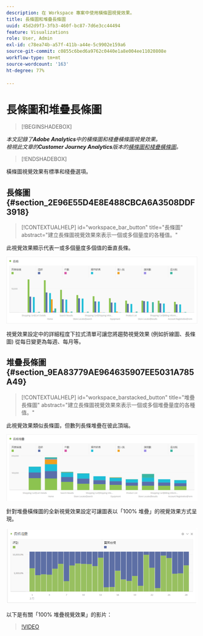 ```yaml
---
description: 在 Workspace 專案中使用橫條圖視覺效果。
title: 長條圖和堆疊長條圖
uuid: 45d2d9f3-3fb3-460f-bc87-7d6e3cc44494
feature: Visualizations
role: User, Admin
exl-id: c78ea74b-a57f-411b-a44e-5c9902e159a6
source-git-commit: c0855c6bed6a9762c0440e1a8e004ee11020808e
workflow-type: tm+mt
source-wordcount: '163'
ht-degree: 77%

---
```


# 長條圖和堆疊長條圖

>[!BEGINSHADEBOX]

*本文記錄了&#x200B;**Adobe Analytics**中的橫條圖和棧疊橫條圖視覺效果。<br/>檢視此文章的&#x200B;**Customer Journey Analytics**版本的[橫條圖和棧疊橫條圖](https://experienceleague.adobe.com/en/docs/analytics-platform/using/cja-workspace/visualizations/bar)。*

>[!ENDSHADEBOX]

橫條圖視覺效果有標準和棧疊選項。

## 長條圖 {#section_2E96E55D4E8E488CBCA6A3508DDF3918}

<!-- markdownlint-disable MD034 -->

>[!CONTEXTUALHELP]
>id="workspace_bar_button"
>title="長條圖"
>abstract="建立長條圖視覺效果來表示一個或多個量度的各種值。"

<!-- markdownlint-enable MD034 -->

此視覺效果顯示代表一或多個量度多個值的垂直長條。

![](assets/bar.png)

視覺效果設定中的詳細程度下拉式清單可讓您將趨勢視覺效果 (例如折線圖、長條圖) 從每日變更為每週、每月等。

## 堆疊長條圖 {#section_9EA83779AE964635907EE5031A785A49}

<!-- markdownlint-disable MD034 -->

>[!CONTEXTUALHELP]
>id="workspace_barstacked_button"
>title="堆疊長條圖"
>abstract="建立長條圖視覺效果來表示一個或多個堆疊量度的各種值。"

<!-- markdownlint-enable MD034 -->

此視覺效果類似長條圖，但數列長條堆疊在彼此頂端。

![](assets/bar-stacked.png)

針對堆疊橫條圖的全新視覺效果設定可讓圖表以「100% 堆疊」的視覺效果方式呈現。

![](assets/stacked_100_percent.png)

以下是有關「100% 堆疊視覺效果」的影片：

>[!VIDEO](https://video.tv.adobe.com/v/23131/?quality=12)
